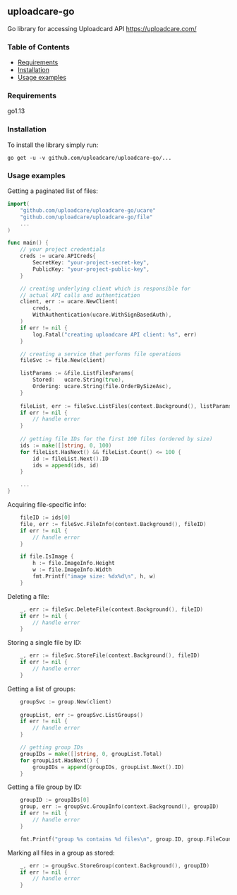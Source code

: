 ## uploadcare-go

Go library for accessing Uploadcard API https://uploadcare.com/

### Table of Contents

- [Requirements](#requirements)
- [Installation](#installation)
- [Usage examples](#usage-examples)

### Requirements

go1.13

### Installation

To install the library simply run:

```
go get -u -v github.com/uploadcare/uploadcare-go/...
```

### Usage examples

Getting a paginated list of files:

```go
import(
	"github.com/uploadcare/uploadcare-go/ucare"
	"github.com/uploadcare/uploadcare-go/file"
	...
)

func main() {
	// your project credentials
	creds := ucare.APICreds{
		SecretKey: "your-project-secret-key",
		PublicKey: "your-project-public-key",
	}

	// creating underlying client which is responsible for
	// actual API calls and authentication
	client, err := ucare.NewClient(
		creds,
		WithAuthentication(ucare.WithSignBasedAuth),
	)
	if err != nil {
		log.Fatal("creating uploadcare API client: %s", err)
	}

	// creating a service that performs file operations 
	fileSvc := file.New(client) 

	listParams := &file.ListFilesParams{
		Stored:   ucare.String(true),
		Ordering: ucare.String(file.OrderBySizeAsc),
	}
	
	fileList, err := fileSvc.ListFiles(context.Background(), listParams)
	if err != nil {
		// handle error
	}
			
	// getting file IDs for the first 100 files (ordered by size)
	ids := make([]string, 0, 100)
	for fileList.HasNext() && fileList.Count() <= 100 {
		id := fileList.Next().ID
		ids = append(ids, id)
	}

	...
}
```

Acquiring file-specific info:

```go
	fileID := ids[0]
	file, err := fileSvc.FileInfo(context.Background(), fileID)
	if err != nil {
		// handle error
	}

	if file.IsImage {
		h := file.ImageInfo.Height
		w := file.ImageInfo.Width
		fmt.Printf("image size: %dx%d\n", h, w)
	}
```

Deleting a file:

```go
	_, err := fileSvc.DeleteFile(context.Background(), fileID)
	if err != nil {
		// handle error
	}
```

Storing a single file by ID:

```go
	_, err := fileSvc.StoreFile(context.Background(), fileID)
	if err != nil {
		// handle error
	}
```

Getting a list of groups:

```go
	groupSvc := group.New(client)
	
	groupList, err := groupSvc.ListGroups()
	if err != nil {
		// handle error
	}

	// getting group IDs
	groupIDs = make([]string, 0, groupList.Total)
	for groupList.HasNext() {
		groupIDs = append(groupIDs, groupList.Next().ID)
	}

```

Getting a file group by ID:

```go
	groupID := groupIDs[0]
	group, err := groupSvc.GroupInfo(context.Background(), groupID)
	if err != nil {
		// handle error
	}

	fmt.Printf("group %s contains %d files\n", group.ID, group.FileCount)

```

Marking all files in a group as stored:

```go
	_, err := groupSvc.StoreGroup(context.Background(), groupID)
	if err != nil {
		// handle error
	}
```
